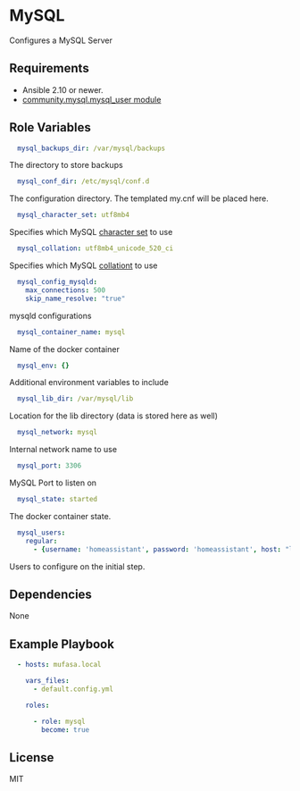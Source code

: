 # MySQL

Configures a MySQL Server

## Requirements

- Ansible 2.10 or newer.
- [community.mysql.mysql_user module](https://docs.ansible.com/ansible/latest/collections/community/mysql/mysql_user_module.html)

## Role Variables

```yaml
  mysql_backups_dir: /var/mysql/backups
```

The directory to store backups

```yaml
  mysql_conf_dir: /etc/mysql/conf.d
```

The configuration directory. The templated my.cnf will be placed here.

```yaml
  mysql_character_set: utf8mb4
```

Specifies which MySQL [character set](https://www.mysqltutorial.org/mysql-character-set/) to use

```yaml
  mysql_collation: utf8mb4_unicode_520_ci
```

Specifies which MySQL [collationt](https://www.mysqltutorial.org/mysql-collation/) to use

```yaml
  mysql_config_mysqld:
    max_connections: 500
    skip_name_resolve: "true"
```

mysqld configurations

```yaml
  mysql_container_name: mysql
```

Name of the docker container

```yaml
  mysql_env: {}
```

Additional environment variables to include

```yaml
  mysql_lib_dir: /var/mysql/lib
```

Location for the lib directory (data is stored here as well)

```yaml
  mysql_network: mysql
```

Internal network name to use

```yaml
  mysql_port: 3306
```

MySQL Port to listen on

```yaml
  mysql_state: started
```

The docker container state.

```yaml
  mysql_users:
    regular:
      - {username: 'homeassistant', password: 'homeassistant', host: "localhost", database: 'homeassistant'}
```

Users to configure on the initial step.

## Dependencies

None

## Example Playbook

```yaml
  - hosts: mufasa.local

    vars_files:
      - default.config.yml

    roles:

      - role: mysql
        become: true
```

## License

MIT
